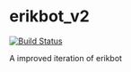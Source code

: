 # erikbot_v2
[![Build Status](https://travis-ci.org/enilsen16/erikbot_v2.svg?branch=master)](https://travis-ci.org/enilsen16/erikbot_v2)

A improved iteration of erikbot
